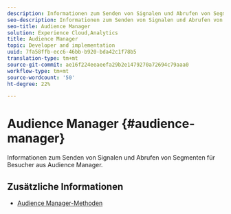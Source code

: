 ```yaml
---
description: Informationen zum Senden von Signalen und Abrufen von Segmenten für Besucher aus Audience Manager.
seo-description: Informationen zum Senden von Signalen und Abrufen von Segmenten für Besucher aus Audience Manager.
seo-title: Audience Manager
solution: Experience Cloud,Analytics
title: Audience Manager
topic: Developer and implementation
uuid: 7fa58ffb-ecc6-46bb-b920-bda42c1f78b5
translation-type: tm+mt
source-git-commit: ae16f224eeaeefa29b2e1479270a72694c79aaa0
workflow-type: tm+mt
source-wordcount: '50'
ht-degree: 22%

---
```



# Audience Manager {#audience-manager}

Informationen zum Senden von Signalen und Abrufen von Segmenten für Besucher aus Audience Manager.

## Zusätzliche Informationen

+ [Audience Manager-Methoden](/help/universal-windows/audiencemgmt/audience-manager-methods.md)